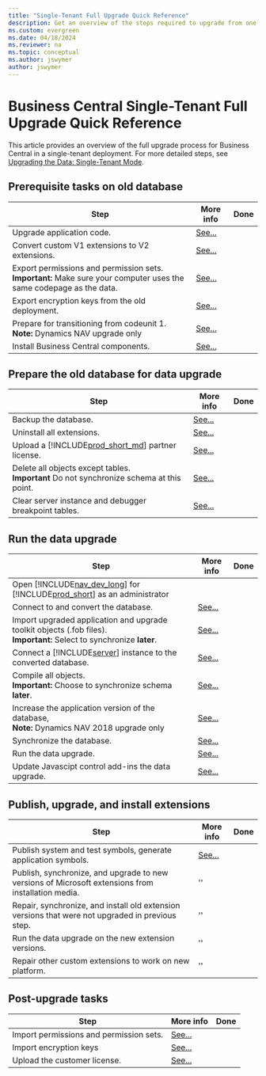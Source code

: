 ```yaml
---
title: "Single-Tenant Full Upgrade Quick Reference"
description: Get an overview of the steps required to upgrade from one version of Business Central on-premises to the next.
ms.custom: evergreen
ms.date: 04/18/2024
ms.reviewer: na
ms.topic: conceptual
ms.author: jswymer
author: jswymer
---
```

# Business Central Single-Tenant Full Upgrade Quick Reference

This article provides an overview of the full upgrade process for Business Central in a single-tenant deployment. For more detailed steps, see [Upgrading the Data: Single-Tenant Mode](upgrading-the-data.md).

## Prerequisite tasks on old database
 
|Step|More info| Done |
|----|-----------|--|
|Upgrade application code.|[See...](transition-from-codeunit1.md)||
|Convert custom V1 extensions to V2 extensions.|[See...](../developer/devenv-upgrade-v1-to-v2-overview.md)||
|Export permissions and permission sets.<br />**Important:** Make sure your computer uses the same codepage as the data.|[See...](How-to--Import-Export-Permission-Sets-Permissions.md)||
|Export encryption keys from the old deployment.|[See...](how-to-export-and-import-encryption-keys.md)||
|Prepare for transitioning from codeunit 1.<br />**Note:** Dynamics NAV upgrade only|[See...](transition-from-codeunit1.md)|
|Install Business Central components.|[See...](../deployment/install-using-setup.md)||

## Prepare the old database for data upgrade

|Step|More info| Done |
|----|-----------|--|
|Backup the database.|[See...](/sql/relational-databases/backup-restore/create-a-full-database-backup-sql-server)||
|Uninstall all extensions.|[See...](../developer/devenv-unpublish-and-uninstall-extension-v2.md)|
|Upload a [!INCLUDE[prod_short_md](../developer/includes/prod_short.md)] partner license.|[See...](../cside/cside-upload-license-file.md)||
|Delete all objects except tables.<br /> **Important** Do not synchronize schema at this point.|[See...](upgrading-the-data.md#DeleteObjects)||
|Clear server instance and debugger breakpoint tables.|[See...](upgrading-the-data.md#ClearServer)||

## Run the data upgrade

|Step|More info| Done |
|----|-----------|--|
|Open [!INCLUDE[nav_dev_long](../developer/includes/nav_dev_long_md.md)] for [!INCLUDE[prod_short](../developer/includes/prod_short.md)] as an administrator||
|Connect to and convert the database.|[See...](../cside/cside-open-database.md)|
|Import upgraded application and upgrade toolkit objects (.fob files).<br />**Important:** Select to synchronize **later**.|[See...](../cside/cside-import-objects.md)||
|Connect a [!INCLUDE[server](../developer/includes/server.md)] instance to the converted  database.|[See...](../administration/connect-server-to-database.md)||
|Compile all objects.<br />**Important:** Choose to synchronize schema **later**.|[See...](../cside/cside-compiling-objects.md)||
|Increase the application version of the database,<br />**Note:** Dynamics NAV 2018 upgrade only|[See...](/powershell/module/microsoft.dynamics.nav.management/set-navapplication)|
|Synchronize the database.|[See...](../administration/synchronize-tenant-database-and-application-database.md)||
|Run the data upgrade.|[See...](/powershell/module/microsoft.dynamics.nav.management/start-navdataupgrade)||
|Update Javascipt control add-ins the data upgrade.|[See...](Converting-a-Database.md#JSaddins)||

## Publish, upgrade, and install extensions

|Step|More info| Done |
|----|-----------|--|
|Publish system and test symbols, generate application symbols.|[See...](upgrading-the-data.md#AddExtensions)|
|Publish, synchronize, and upgrade to new versions of Microsoft extensions from installation media.|''||
|Repair, synchronize, and install old extension versions that were not upgraded in previous step.|''||
|Run the data upgrade on the new extension versions.|''||
|Repair other custom extensions to work on new platform.|''||

## Post-upgrade tasks

|Step|More info| Done |
|----|-----------|--|
|Import permissions and permission sets.|[See...](How-to--Import-Export-Permission-Sets-Permissions.md)||
|Import encryption keys|[See...](how-to-export-and-import-encryption-keys.md)||
|Upload the customer license. |[See...](../cside/cside-upload-license-file.md)||